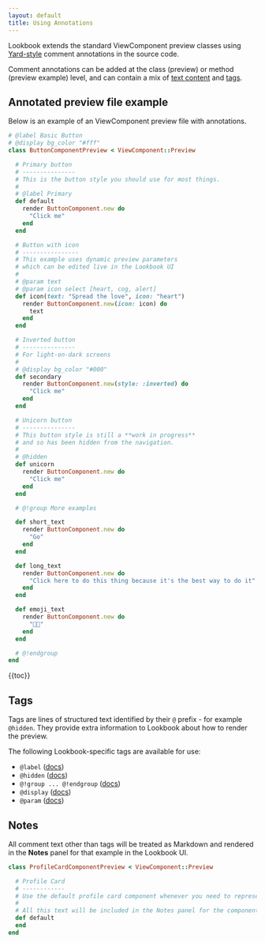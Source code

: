 ```yaml
---
layout: default
title: Using Annotations
---
```


Lookbook extends the standard ViewComponent preview classes using [Yard-style](https://rubydoc.info/gems/yard/file/docs/Tags.md) comment annotations in the source code.

Comment annotations can be added at the class (preview) or method (preview example) level, and can contain a mix of [text content](#notes) and [tags](#tags).

## Annotated preview file example

Below is an example of an ViewComponent preview file with annotations.

```ruby
# @label Basic Button
# @display bg_color "#fff"
class ButtonComponentPreview < ViewComponent::Preview

  # Primary button
  # ---------------
  # This is the button style you should use for most things.
  #
  # @label Primary
  def default
    render ButtonComponent.new do
      "Click me"
    end
  end

  # Button with icon
  # ----------------
  # This example uses dynamic preview parameters
  # which can be edited live in the Lookbook UI
  #
  # @param text
  # @param icon select [heart, cog, alert]
  def icon(text: "Spread the love", icon: "heart")
    render ButtonComponent.new(icon: icon) do
      text
    end
  end

  # Inverted button
  # ---------------
  # For light-on-dark screens
  #
  # @display bg_color "#000"
  def secondary
    render ButtonComponent.new(style: :inverted) do
      "Click me"
    end
  end

  # Unicorn button
  # ---------------
  # This button style is still a **work in progress**
  # and so has been hidden from the navigation.
  #
  # @hidden
  def unicorn
    render ButtonComponent.new do
      "Click me"
    end
  end

  # @!group More examples

  def short_text
    render ButtonComponent.new do
      "Go"
    end
  end

  def long_text
    render ButtonComponent.new do
      "Click here to do this thing because it's the best way to do it"
    end
  end

  def emoji_text
    render ButtonComponent.new do
      "👀📗"
    end
  end

  # @!endgroup
end
```


{{toc}}

## Tags

Tags are lines of structured text identified by their `@` prefix - for example `@hidden`. They provide extra information to Lookbook about how to render the preview.

The following Lookbook-specific tags are available for use:

- `@label` ([docs](/guide/previews/navigation/#custom-labels))
- `@hidden` ([docs](/guide/previews/navigation/#hiding-previews))
- `@!group ... @!endgroup` ([docs](/guide/previews/grouping/))
- `@display` ([docs](/guide/previews/display/))
- `@param` ([docs](/guide/previews/params/))

## Notes

All comment text other than tags will be treated as Markdown and rendered in the **Notes** panel for that example in the Lookbook UI.

```ruby
class ProfileCardComponentPreview < ViewComponent::Preview 

  # Profile Card
  # ------------
  # Use the default profile card component whenever you need to represent a user.
  #
  # All this text will be included in the Notes panel for the component.
  def default
  end
end
```
